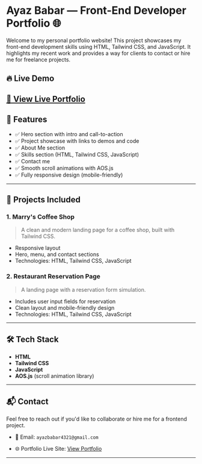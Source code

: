 # Ayaz Babar — Front-End Developer Portfolio 🌐

Welcome to my personal portfolio website! This project showcases my front-end development skills using HTML, Tailwind CSS, and JavaScript. It highlights my recent work and provides a way for clients to contact or hire me for freelance projects.

## 🔥 Live Demo

[🔗 View Live Portfolio](https://ayazsportfolio.netlify.app) 
---

## 📁 Features

- ✅ Hero section with intro and call-to-action
- ✅ Project showcase with links to demos and code
- ✅ About Me section
- ✅ Skills section (HTML, Tailwind CSS, JavaScript)
- ✅ Contact me
- ✅ Smooth scroll animations with AOS.js
- ✅ Fully responsive design (mobile-friendly)

---

## 💼 Projects Included

### 1. Marry's Coffee Shop
> A clean and modern landing page for a coffee shop, built with Tailwind CSS.

- Responsive layout
- Hero, menu, and contact sections
- Technologies: HTML, Tailwind CSS, JavaScript

### 2. Restaurant Reservation Page
> A landing page with a reservation form simulation.

- Includes user input fields for reservation
- Clean layout and mobile-friendly design
- Technologies: HTML, Tailwind CSS, JavaScript

---

## 🛠️ Tech Stack

- **HTML**
- **Tailwind CSS**
- **JavaScript**
- **AOS.js** (scroll animation library)

---

## 📬 Contact

Feel free to reach out if you'd like to collaborate or hire me for a frontend project.

- 📧 Email: `ayazbabar4321@gmail.com`

- 🌐 Portfolio Live Site: [View Portfolio](https://ayazsportfolio.netlify.app)

---

